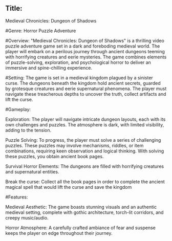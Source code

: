 ## Title: 
Medieval Chronicles: Dungeon of Shadows 

#Genre: 
Horror Puzzle Adventure 

#Overview: 
"Medieval Chronicles: Dungeon of Shadows" is a thrilling video puzzle adventure game set in a dark and foreboding medieval world. The player will embark on a perilous journey through ancient dungeons teeming with horrifying creatures and eerie mysteries. The game combines elements of puzzle-solving, exploration, and psychological horror to deliver an immersive and spine-chilling experience. 

#Setting: 
The game is set in a medieval kingdom plagued by a sinister curse. The dungeons beneath the kingdom hold ancient secrets, guarded by grotesque creatures and eerie supernatural phenomena. The player must navigate these treacherous depths to uncover the truth, collect artifacts and lift the curse. 

#Gameplay: 

Exploration: The player will navigate intricate dungeon layouts, each with its own challenges and puzzles. The atmosphere is dark, with limited visibility, adding to the tension. 

Puzzle Solving: To progress, the player must solve a series of challenging puzzles. These puzzles may involve mechanisms, riddles, or item combinations, requiring keen observation and logical thinking. With solving these puzzles, you obtain ancient book pages. 

Survival Horror Elements: The dungeons are filled with horrifying creatures and supernatural entities.  

Break the curse: Collect all the book pages in order to complete the ancient magical spell that would lift the curse and save the kingdom 

#Features: 

Medieval Aesthetic: The game boasts stunning visuals and an authentic medieval setting, complete with gothic architecture, torch-lit corridors, and creepy music/audio. 

Horror Atmosphere: A carefully crafted ambiance of fear and suspense keeps the player on edge throughout their journey. 
 
